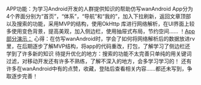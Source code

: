 APP功能：为学习Android开发的人群提供知识的帮助仿写wanAndroid
         App分为4个界面分别为“首页”，“体系”，“导航”和“我的”，加入下拉刷新，返回文章顶部以及搜索的功能，采用MVP的结构，使用OkHttp 库进行网络解析，在UI界面上较多使用变色背景，提高美观，加入侧边栏，使用抽屉式布局，节约空间......
！[App部分演示：](https://github.com/Masumany/WinterApplication/blob/master/WA.gif)
心得：在仿写wanAndroid时，学会了如何将网络解析后的数据放进rv里，在后期逐步了解MVP结构，将app的代码重改，打包，了解学习了侧边栏还学到了许多新的知识
待提升优化的地方：搜索的功能不太完善只单纯的用关键词过滤，对移动开发还有许多不熟练，了解不深入的地方，会多学习学习的！
                还有许多在wanAndroid中有的点赞，收藏，登陆后查看相关内容......都还未写到，争取逐步完善！
